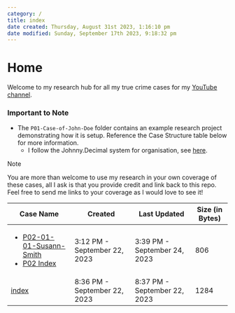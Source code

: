 ```yaml
---
category: /
title: index
date created: Thursday, August 31st 2023, 1:16:10 pm
date modified: Sunday, September 17th 2023, 9:18:32 pm
---
```

# Home

Welcome to my research hub for all my true crime cases for my [YouTube channel](https://youtube.com/itsjoshuamiles).

### Important to Note

- The `P01-Case-of-John-Doe` folder contains an example research project demonstrating how it is setup. Reference the Case Structure table below for more information.
	- I follow the Johnny.Decimal system for organisation, see [here](https://johnnydecimal.com/).

> [!NOTE]  
> You are more than welcome to use my research in your own coverage of these cases, all I ask is that you provide credit and link back to this repo. Feel free to send me links to your coverage as I would love to see it!

| Case Name                                                                                  | Created                      | Last Updated                 | Size (in Bytes) |
| ------------------------------------------------------------------------------------------ | ---------------------------- | ---------------------------- | --------------- |
| <ul><li>[P02-01-01-Susann-Smith](P02/index.md)</li><li>[P02 Index](P02/index.md)</li></ul> | 3:12 PM - September 22, 2023 | 3:39 PM - September 24, 2023 | 806             |
| [index](P01/index.md)                                                                       | 8:36 PM - September 22, 2023 | 8:37 PM - September 22, 2023 | 1284            |

